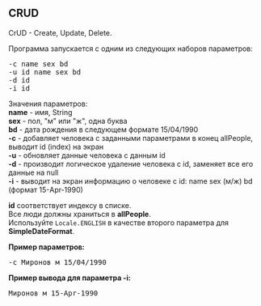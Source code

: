 ## CRUD

CrUD - Create, Update, Delete.

Программа запускается с одним из следующих наборов параметров:
<pre>
-c name sex bd
-u id name sex bd
-d id
-i id
</pre>

Значения параметров:  
**name** - имя, String  
**sex** - пол, "м" или "ж", одна буква  
**bd** - дата рождения в следующем формате 15/04/1990  
**-c** - добавляет человека с заданными параметрами в конец allPeople, выводит id (index) на экран  
**-u** - обновляет данные человека с данным id  
**-d** - производит логическое удаление человека с id, заменяет все его данные на null  
**-i** - выводит на экран информацию о человеке с id: name sex (м/ж) bd (формат 15-Apr-1990)

**id** соответствует индексу в списке.  
Все люди должны храниться в **allPeople**.  
Используйте `Locale.ENGLISH` в качестве второго параметра для **SimpleDateFormat**.

**Пример параметров:**
<pre>
-c Миронов м 15/04/1990
</pre>

**Пример вывода для параметра -і:**  
<pre>
Миронов м 15-Apr-1990
</pre>
